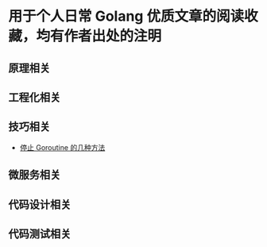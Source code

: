 # 用于个人日常 Golang 优质文章的阅读收藏，均有作者出处的注明

## 原理相关

## 工程化相关

## 技巧相关

- [停止 Goroutine 的几种方法](skill/stop-goroutine.md)

## 微服务相关

## 代码设计相关

## 代码测试相关

